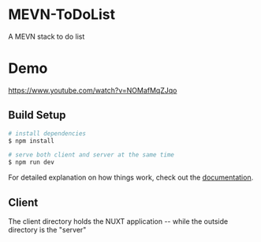 # MEVN-ToDoList
A MEVN stack to do list


# Demo
https://www.youtube.com/watch?v=NOMafMqZJqo

## Build Setup

```bash
# install dependencies
$ npm install

# serve both client and server at the same time
$ npm run dev

```

For detailed explanation on how things work, check out the [documentation](https://nuxtjs.org).

## Client

The client directory holds the NUXT application -- while the outside directory is the "server"
